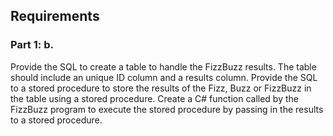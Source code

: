 ﻿## Requirements
 
### Part 1: b. 

Provide the SQL to create a table to handle the FizzBuzz results. 
The table should include an unique ID column and a results column. 
Provide the SQL to a stored procedure to store the results of the Fizz, Buzz or FizzBuzz in the table using a stored procedure. 
Create a C# function called by the FizzBuzz program 
to execute the stored procedure by passing in the results to a stored procedure.
 
